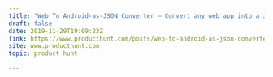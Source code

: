 ```yaml
---
title: "Web To Android-as-JSON Converter — Convert any web app into a JSON based Android project"
draft: false
date: 2019-11-29T19:09:23Z
link: https://www.producthunt.com/posts/web-to-android-as-json-converter?utm_medium=RSS&utm_source=hune
site: www.producthunt.com
topic: product hunt 

---
```

